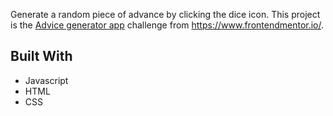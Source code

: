 Generate a random piece of advance by clicking the dice icon. This project is the [Advice generator app](https://www.frontendmentor.io/challenges/advice-generator-app-QdUG-13db) challenge from https://www.frontendmentor.io/.


## Built With
* Javascript
* HTML
* CSS

